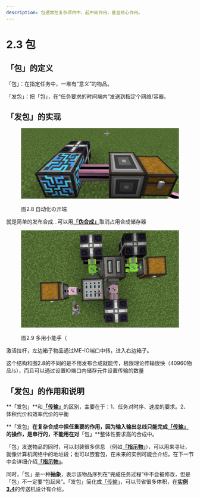 ```yaml
---
description: 包通常在复杂项目中，起中间作用，甚至核心作用。
---
```


# 2.3 包

## 「包」的定义

「包」：在指定任务中，一堆有“意义”的物品。

「发包」：把「包」，在“任务要求的时间端内”发送到指定个网络/容器。

## 「发包」的实现 <a href="#_toc137910912" id="_toc137910912"></a>

<figure><img src="../.gitbook/assets/image (5).png" alt=""><figcaption><p>图2.8 自动化の开端</p></figcaption></figure>

就是简单的发布合成…可以用[**「伪合成」**](../3-实例/3.1-伪合成（高级发包）.md)取消占用合成储存器

<figure><img src="../.gitbook/assets/image (14).png" alt=""><figcaption><p>图2.9 多用小能手（</p></figcaption></figure>

激活拉杆，左边箱子物品通过ME-IO端口中转，进入右边箱子。

这个结构和图2.8的不同的是不用发布合成就能传，极限理论传输很快（40960物品/s），而且可以通过设置IO端口内储存元件设置传输的数量

## 「发包」的作用和说明 <a href="#_toc137910913" id="_toc137910913"></a>

**「发包」**和[**「传输」**](2.1-物品（数据）传输.md)的区别，主要在于：1、任务对时序、速度的要求。2、体积代价和效率代价的平衡

**「发包」**在复杂合成中担任重要的作用，因为输入输出总线只能完成[**「传输」**](2.1-物品（数据）传输.md)的操作，是串行的，不能用在对**「包」**整体性要求高的合成中。

「包」发送物品的同时，可以封装很多信息 （例如[**「指示物」**](2.4-指示物.md)），可以用来寻址，就像计算机网络中的地址段；也可以嵌套包，在未来的实例可能会介绍。在下一节中会详细介绍[**「指示物」**](2.4-指示物.md)。

同时，「包」是一种**抽象**，表示该物品序列在“完成任务过程”中不会被修改，但是「包」不一定要“包起来”。「发包」简化成[「传输」](2.1-物品（数据）传输.md)，可以节省很多体积，在[**实例3.4**](../3-实例/3.4-传送机.md)的传送机设计有介绍。
